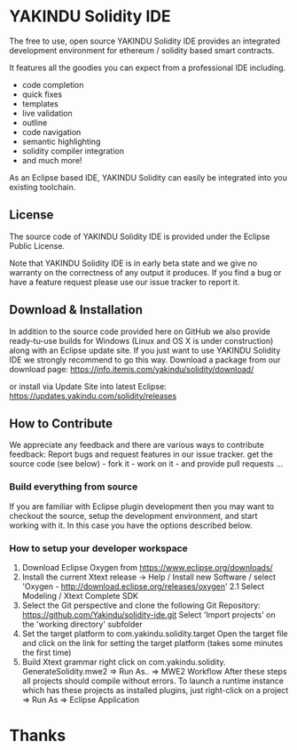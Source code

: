 # YAKINDU Solidity IDE

The free to use, open source YAKINDU Solidity IDE provides an integrated development environment for ethereum / solidity based smart contracts. 

It features all the goodies you can expect from a professional IDE including.
 * code completion
 * quick fixes
 * templates
 * live validation
 * outline
 * code navigation
 * semantic highlighting
 * solidity compiler integration
 * and much more!

As an Eclipse based IDE, YAKINDU Solidity can easily be integrated into you existing toolchain.   


## License
The source code of YAKINDU Solidity IDE is provided under the Eclipse Public License.

Note that YAKINDU Solidity IDE is in early beta state and we give no warranty on the correctness of any output it produces. If you find a bug or have a feature request please use our issue tracker to report it. 

## Download & Installation
In addition to the source code provided here on GitHub we also provide ready-tu-use builds for Windows (Linux and OS X is under construction) along with an Eclipse update site. If you just want to use YAKINDU Solidity IDE we strongly recommend to go this way.
Download a package from our download page:
https://info.itemis.com/yakindu/solidity/download/

or install via Update Site into latest Eclipse:
https://updates.yakindu.com/solidity/releases

## How to Contribute
We appreciate any feedback and there are various ways to contribute feedback:
Report bugs and request features in our issue tracker.
get the source code (see below) - fork it - work on it - and provide pull requests ...

### Build everything from source
If you are familiar with Eclipse plugin development then you may want to checkout the source, setup the development environment, and start working with it. In this case you have the options described below.

### How to setup your developer workspace
1. Download Eclipse Oxygen from https://www.eclipse.org/downloads/
2. Install the current Xtext release -> Help / Install new Software / select 'Oxygen - http://download.eclipse.org/releases/oxygen' 2.1 Select Modeling / Xtext Complete SDK
3. Select the Git perspective and clone the following Git Repository: https://github.com/Yakindu/solidity-ide.git Select 'Import projects' on the 'working directory' subfolder
4. Set the target platform to com.yakindu.solidity.target Open the target file and click on the link for setting the target platform (takes some minutes the first time)
5. Build Xtext grammar right click on com.yakindu.solidity. GenerateSolidity.mwe2 => Run As.. => MWE2 Workflow
After these steps all projects should compile without errors. To launch a runtime instance which has these projects as installed plugins, just right-click on a project => Run As => Eclipse Application

# Thanks
